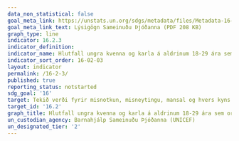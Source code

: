 ```yaml
---
data_non_statistical: false
goal_meta_link: https://unstats.un.org/sdgs/metadata/files/Metadata-16-02-03.pdf
goal_meta_link_text: Lýsigögn Sameinuðu Þjóðanna (PDF 208 KB)
graph_type: line
indicator: 16.2.3
indicator_definition:
indicator_name: Hlutfall ungra kvenna og karla á aldrinum 18-29 ára sem orðið hafa fyrir kynferðislegu ofbeldi fyrir 18 ára aldur.
indicator_sort_order: 16-02-03
layout: indicator
permalink: /16-2-3/
published: true
reporting_status: notstarted
sdg_goal: '16'
target: Tekið verði fyrir misnotkun, misneytingu, mansal og hvers kyns ofbeldi gegn börnum og pyntingar verði upprættar.
target_id: '16.2'
graph_title: Hlutfall ungra kvenna og karla á aldrinum 18-29 ára sem orðið hafa fyrir kynferðislegu ofbeldi fyrir 18 ára aldur.
un_custodian_agency: Barnahjálp Sameinuðu Þjóðanna (UNICEF)
un_designated_tier: '2'
---
```

